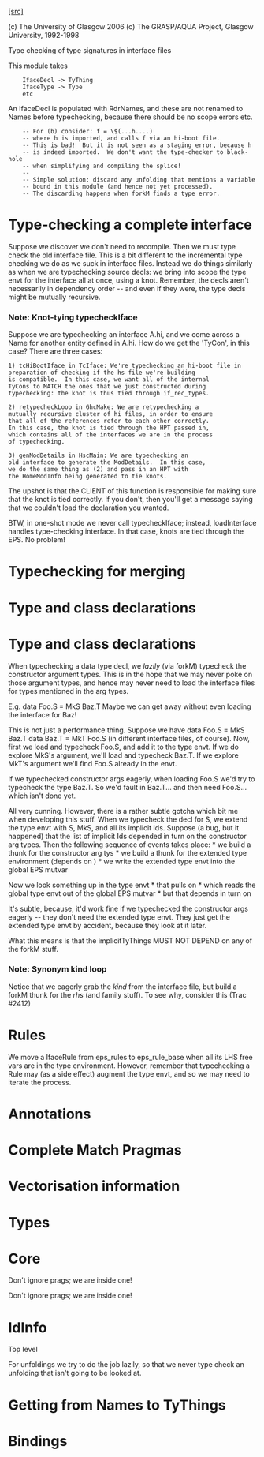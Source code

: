 [[src]](https://github.com/ghc/ghc/tree/master/compiler/iface/TcIface.hs)

(c) The University of Glasgow 2006
(c) The GRASP/AQUA Project, Glasgow University, 1992-1998


Type checking of type signatures in interface files



This module takes

        IfaceDecl -> TyThing
        IfaceType -> Type
        etc

An IfaceDecl is populated with RdrNames, and these are not renamed to
Names before typechecking, because there should be no scope errors etc.

        -- For (b) consider: f = \$(...h....)
        -- where h is imported, and calls f via an hi-boot file.
        -- This is bad!  But it is not seen as a staging error, because h
        -- is indeed imported.  We don't want the type-checker to black-hole
        -- when simplifying and compiling the splice!
        --
        -- Simple solution: discard any unfolding that mentions a variable
        -- bound in this module (and hence not yet processed).
        -- The discarding happens when forkM finds a type error.

# Type-checking a complete interface


Suppose we discover we don't need to recompile.  Then we must type
check the old interface file.  This is a bit different to the
incremental type checking we do as we suck in interface files.  Instead
we do things similarly as when we are typechecking source decls: we
bring into scope the type envt for the interface all at once, using a
knot.  Remember, the decls aren't necessarily in dependency order --
and even if they were, the type decls might be mutually recursive.

### Note: Knot-tying typecheckIface

Suppose we are typechecking an interface A.hi, and we come across
a Name for another entity defined in A.hi.  How do we get the
'TyCon', in this case?  There are three cases:

    1) tcHiBootIface in TcIface: We're typechecking an hi-boot file in
    preparation of checking if the hs file we're building
    is compatible.  In this case, we want all of the internal
    TyCons to MATCH the ones that we just constructed during
    typechecking: the knot is thus tied through if_rec_types.

    2) retypecheckLoop in GhcMake: We are retypechecking a
    mutually recursive cluster of hi files, in order to ensure
    that all of the references refer to each other correctly.
    In this case, the knot is tied through the HPT passed in,
    which contains all of the interfaces we are in the process
    of typechecking.

    3) genModDetails in HscMain: We are typechecking an
    old interface to generate the ModDetails.  In this case,
    we do the same thing as (2) and pass in an HPT with
    the HomeModInfo being generated to tie knots.

The upshot is that the CLIENT of this function is responsible
for making sure that the knot is tied correctly.  If you don't,
then you'll get a message saying that we couldn't load the
declaration you wanted.

BTW, in one-shot mode we never call typecheckIface; instead,
loadInterface handles type-checking interface.  In that case,
knots are tied through the EPS.  No problem!


# Typechecking for merging


# Type and class declarations


# Type and class declarations


When typechecking a data type decl, we *lazily* (via forkM) typecheck
the constructor argument types.  This is in the hope that we may never
poke on those argument types, and hence may never need to load the
interface files for types mentioned in the arg types.

E.g.
        data Foo.S = MkS Baz.T
Maybe we can get away without even loading the interface for Baz!

This is not just a performance thing.  Suppose we have
        data Foo.S = MkS Baz.T
        data Baz.T = MkT Foo.S
(in different interface files, of course).
Now, first we load and typecheck Foo.S, and add it to the type envt.
If we do explore MkS's argument, we'll load and typecheck Baz.T.
If we explore MkT's argument we'll find Foo.S already in the envt.

If we typechecked constructor args eagerly, when loading Foo.S we'd try to
typecheck the type Baz.T.  So we'd fault in Baz.T... and then need Foo.S...
which isn't done yet.

All very cunning. However, there is a rather subtle gotcha which bit
me when developing this stuff.  When we typecheck the decl for S, we
extend the type envt with S, MkS, and all its implicit Ids.  Suppose
(a bug, but it happened) that the list of implicit Ids depended in
turn on the constructor arg types.  Then the following sequence of
events takes place:
        * we build a thunk <t> for the constructor arg tys
        * we build a thunk for the extended type environment (depends on <t>)
        * we write the extended type envt into the global EPS mutvar

Now we look something up in the type envt
        * that pulls on <t>
        * which reads the global type envt out of the global EPS mutvar
        * but that depends in turn on <t>

It's subtle, because, it'd work fine if we typechecked the constructor args
eagerly -- they don't need the extended type envt.  They just get the extended
type envt by accident, because they look at it later.

What this means is that the implicitTyThings MUST NOT DEPEND on any of
the forkM stuff.


### Note: Synonym kind loop

Notice that we eagerly grab the *kind* from the interface file, but
build a forkM thunk for the *rhs* (and family stuff).  To see why,
consider this (Trac #2412)

# Rules


We move a IfaceRule from eps_rules to eps_rule_base when all its LHS free vars
are in the type environment.  However, remember that typechecking a Rule may
(as a side effect) augment the type envt, and so we may need to iterate the process.


# Annotations


# Complete Match Pragmas


# Vectorisation information


# Types


# 

# Core


 Don't ignore prags; we are inside one! 

 Don't ignore prags; we are inside one! 

# IdInfo


 Top level 


For unfoldings we try to do the job lazily, so that we never type check
an unfolding that isn't going to be looked at.


# Getting from Names to TyThings


# Bindings
